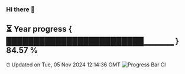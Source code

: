 ### Hi there 👋
⏳ Year progress { █████████████████████████▁▁▁▁▁ } 84.57 %
---
⏰ Updated on Tue, 05 Nov 2024 12:14:36 GMT
![Progress Bar CI](https://github.com/Moyi321/Moyi321/workflows/Progress%20Bar%20CI/badge.svg)
